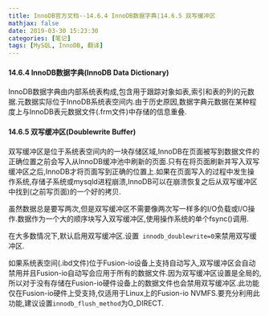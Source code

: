 ```yaml
---
title: InnoDB官方文档--14.6.4 InnoDB数据字典|14.6.5 双写缓冲区
mathjax: false
date: 2019-03-30 15:23:30
categories: [笔记]
tags: [MySQL, InnoDB, 翻译]
---
```

#### 14.6.4 InnoDB数据字典(InnoDB Data Dictionary)
InnoDB数据字典由内部系统表构成,包含用于跟踪对象如表,索引和表的列的元数据.元数据实际位于InnoDB系统表空间内.由于历史原因,数据字典元数据在某种程度上与InnoDB表元数据文件(.frm文件)中存储的信息重叠.
<!-- more -->
#### 14.6.5 双写缓冲区(Doublewrite Buffer)
双写缓冲区是位于系统表空间内的一块存储区域,InnoDB在页面被写到数据文件的正确位置之前会写入从InnoDB缓冲池中刷新的页面.只有在将页面刷新并写入双写缓冲区之后,InnoDB才将页面写到正确的位置上.如果在页面写入的过程中发生操作系统,存储子系统或mysqld进程崩溃,InnoDB可以在崩溃恢复之后从双写缓冲区中找到(之前写页面)的一个好的拷贝.

虽然数据总是要写两次,但是双写缓冲区不需要像两次写一样多的I/O负载或I/O操作.数据作为一个大的顺序块写入双写缓冲区,使用操作系统的单个fsync()调用.

在大多数情况下,默认启用双写缓冲区.设置` innodb_doublewrite=0`来禁用双写缓冲区.

如果系统表空间(.ibd文件)位于Fusion-io设备上支持自动写入,双写缓冲区会自动禁用并且Fusion-io自动写会应用于所有的数据文件.因为双写缓冲区设置是全局的,所以对于没有存储在Fusion-io硬件设备上的数据文件也会禁用双写缓冲区.此功能仅在Fusion-io硬件上受支持,仅适用于Linux上的Fusion-io NVMFS.要充分利用此功能,建议设置`innodb_flush_method`为O_DIRECT.
